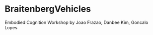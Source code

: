BraitenbergVehicles
===================

Embodied Cognition Workshop by Joao Frazao, Danbee Kim, Goncalo Lopes
